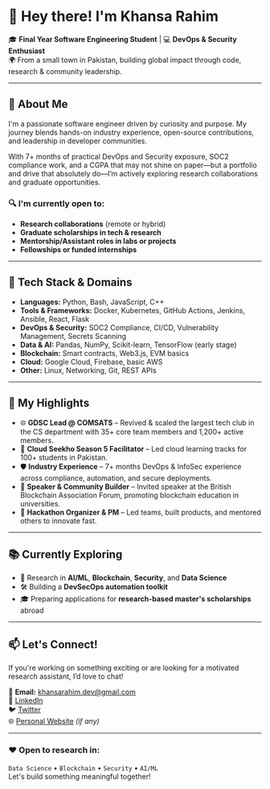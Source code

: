 # 👋 Hey there! I'm Khansa Rahim

🎓 **Final Year Software Engineering Student** | 💻 **DevOps & Security Enthusiast**  
🌍 From a small town in Pakistan, building global impact through code, research & community leadership.

---

## 🧠 About Me

I'm a passionate software engineer driven by curiosity and purpose. My journey blends hands-on industry experience, open-source contributions, and leadership in developer communities.

With 7+ months of practical DevOps and Security exposure, SOC2 compliance work, and a CGPA that may not shine on paper—but a portfolio and drive that absolutely do—I’m actively exploring research collaborations and graduate opportunities.

### 🔍 I'm currently open to:
- **Research collaborations** (remote or hybrid)
- **Graduate scholarships in tech & research**
- **Mentorship/Assistant roles in labs or projects**
- **Fellowships or funded internships**

---

## 🚀 Tech Stack & Domains
- **Languages:** Python, Bash, JavaScript, C++
- **Tools & Frameworks:** Docker, Kubernetes, GitHub Actions, Jenkins, Ansible, React, Flask
- **DevOps & Security:** SOC2 Compliance, CI/CD, Vulnerability Management, Secrets Scanning
- **Data & AI:** Pandas, NumPy, Scikit-learn, TensorFlow (early stage)
- **Blockchain:** Smart contracts, Web3.js, EVM basics
- **Cloud:** Google Cloud, Firebase, basic AWS
- **Other:** Linux, Networking, Git, REST APIs

---

## 💼 My Highlights
- 🌐 **GDSC Lead @ COMSATS** – Revived & scaled the largest tech club in the CS department with 35+ core team members and 1,200+ active members.
- 🤝 **Cloud Seekho Season 5 Facilitator** – Led cloud learning tracks for 100+ students in Pakistan.
- 🛡 **Industry Experience** – 7+ months DevOps & InfoSec experience across compliance, automation, and secure deployments.
- 📣 **Speaker & Community Builder** – Invited speaker at the British Blockchain Association Forum, promoting blockchain education in universities.
- 🧩 **Hackathon Organizer & PM** – Led teams, built products, and mentored others to innovate fast.

---

## 📚 Currently Exploring
- 🔬 Research in **AI/ML**, **Blockchain**, **Security**, and **Data Science**
- 🛠 Building a **DevSecOps automation toolkit**
- 🎓 Preparing applications for **research-based master's scholarships** abroad

---

## 📫 Let's Connect!
If you're working on something exciting or are looking for a motivated research assistant, I’d love to chat!

📩 **Email:** khansarahim.dev@gmail.com  
🔗 [LinkedIn](https://linkedin.com/in/khansarahim)  
🐦 [Twitter](https://twitter.com/khansarahim_)  
🌐 [Personal Website](https://your-website-link.com) *(if any)*

---

### ❤️ Open to research in:
`Data Science` • `Blockchain` • `Security` • `AI/ML`  
Let's build something meaningful together!

